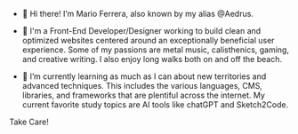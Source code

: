 - 👋 Hi there! I’m Mario Ferrera, also known by my alias @Aedrus.

- 👀 I'm a Front-End Developer/Designer working to build clean and optimized websites centered around an exceptionally beneficial user experience. Some of my passions are metal music, calisthenics, gaming, and creative writing. I also enjoy long walks both on and off the beach.

- 🌱 I’m currently learning as much as I can about new territories and advanced techniques. This includes the various languages, CMS, libraries, and frameworks that are plentiful across the internet. My current favorite study topics are AI tools like chatGPT and Sketch2Code.

Take Care!
